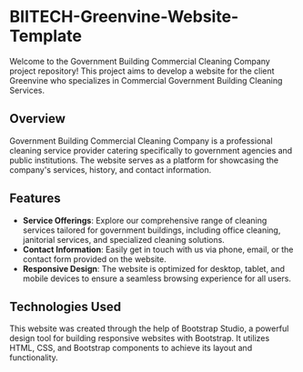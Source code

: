 # BIITECH-Greenvine-Website-Template

Welcome to the Government Building Commercial Cleaning Company project repository! This project aims to develop a website for the client Greenvine who specializes in Commercial Government Building Cleaning Services.

## Overview

Government Building Commercial Cleaning Company is a professional cleaning service provider catering specifically to government agencies and public institutions. The website serves as a platform for showcasing the company's services, history, and contact information. 

## Features

- **Service Offerings**: Explore our comprehensive range of cleaning services tailored for government buildings, including office cleaning, janitorial services, and specialized cleaning solutions.
- **Contact Information**: Easily get in touch with us via phone, email, or the contact form provided on the website.
- **Responsive Design**: The website is optimized for desktop, tablet, and mobile devices to ensure a seamless browsing experience for all users.

## Technologies Used

This website was created through the help of Bootstrap Studio, a powerful design tool for building responsive websites with Bootstrap. It utilizes HTML, CSS, and Bootstrap components to achieve its layout and functionality. 

